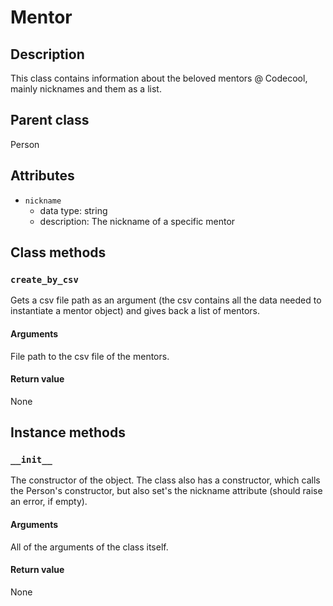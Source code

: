 # Mentor

## Description
This class contains information about the beloved mentors @ Codecool, mainly nicknames and them as a list.

## Parent class
Person

## Attributes

* ```nickname```
  * data type: string
  * description: The nickname of a specific mentor

## Class methods

### ```create_by_csv```
Gets a csv file path as an argument (the csv contains all the data needed to instantiate a mentor object) and gives back a list of mentors.

#### Arguments
File path to the csv file of the mentors.
  
#### Return value
None

## Instance methods

### ```__init__```
The constructor of the object. The class also has a constructor, which calls the Person's constructor, but also set's the nickname attribute (should raise an error, if empty).

#### Arguments

All of the arguments of the class itself.

#### Return value
None
